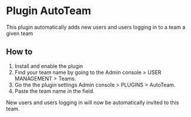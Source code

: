 # Plugin AutoTeam

This plugin automatically adds new users and users logging in to a team a given team

## How to

1. Install and enable the plugin
2. Find your team name by going to the Admin console > USER MANAGEMENT > Teams.
3. Go the the plugin settings Admin console > PLUGINS > AutoTeam.
4. Paste the team name in the field.

New users and users logging in will now be automatically invited to this team.
